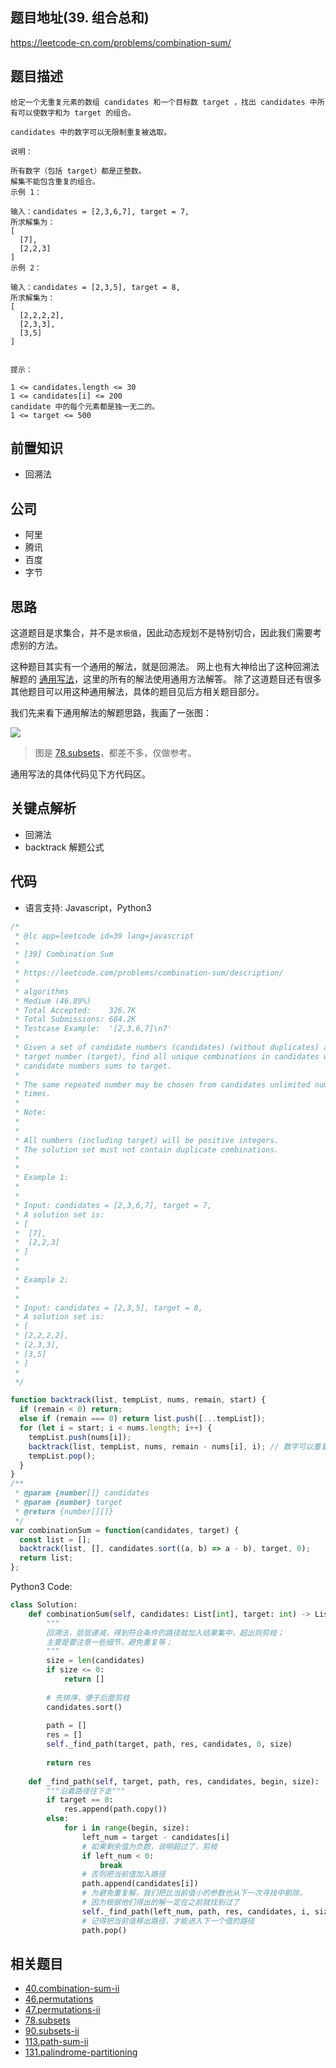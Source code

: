 ## 题目地址(39. 组合总和)
https://leetcode-cn.com/problems/combination-sum/

## 题目描述
```
给定一个无重复元素的数组 candidates 和一个目标数 target ，找出 candidates 中所有可以使数字和为 target 的组合。

candidates 中的数字可以无限制重复被选取。

说明：

所有数字（包括 target）都是正整数。
解集不能包含重复的组合。 
示例 1：

输入：candidates = [2,3,6,7], target = 7,
所求解集为：
[
  [7],
  [2,2,3]
]
示例 2：

输入：candidates = [2,3,5], target = 8,
所求解集为：
[
  [2,2,2,2],
  [2,3,3],
  [3,5]
]
 

提示：

1 <= candidates.length <= 30
1 <= candidates[i] <= 200
candidate 中的每个元素都是独一无二的。
1 <= target <= 500

```

## 前置知识

- 回溯法

## 公司

- 阿里
- 腾讯
- 百度
- 字节

## 思路

这道题目是求集合，并不是`求极值`，因此动态规划不是特别切合，因此我们需要考虑别的方法。

这种题目其实有一个通用的解法，就是回溯法。
网上也有大神给出了这种回溯法解题的
[通用写法](https://leetcode.com/problems/combination-sum/discuss/16502/A-general-approach-to-backtracking-questions-in-Java-(Subsets-Permutations-Combination-Sum-Palindrome-Partitioning))，这里的所有的解法使用通用方法解答。
除了这道题目还有很多其他题目可以用这种通用解法，具体的题目见后方相关题目部分。

我们先来看下通用解法的解题思路，我画了一张图：

![](https://tva1.sinaimg.cn/large/007S8ZIlly1ghlu3y61r4j31190u0jw4.jpg)

> 图是 [78.subsets](https://github.com/azl397985856/leetcode/blob/master/problems/78.subsets.md)，都差不多，仅做参考。

通用写法的具体代码见下方代码区。

## 关键点解析

- 回溯法
- backtrack 解题公式


## 代码

* 语言支持: Javascript，Python3

```js
/*
 * @lc app=leetcode id=39 lang=javascript
 *
 * [39] Combination Sum
 *
 * https://leetcode.com/problems/combination-sum/description/
 *
 * algorithms
 * Medium (46.89%)
 * Total Accepted:    326.7K
 * Total Submissions: 684.2K
 * Testcase Example:  '[2,3,6,7]\n7'
 *
 * Given a set of candidate numbers (candidates) (without duplicates) and a
 * target number (target), find all unique combinations in candidates where the
 * candidate numbers sums to target.
 *
 * The same repeated number may be chosen from candidates unlimited number of
 * times.
 *
 * Note:
 *
 *
 * All numbers (including target) will be positive integers.
 * The solution set must not contain duplicate combinations.
 *
 *
 * Example 1:
 *
 *
 * Input: candidates = [2,3,6,7], target = 7,
 * A solution set is:
 * [
 * ⁠ [7],
 * ⁠ [2,2,3]
 * ]
 *
 *
 * Example 2:
 *
 *
 * Input: candidates = [2,3,5], target = 8,
 * A solution set is:
 * [
 * [2,2,2,2],
 * [2,3,3],
 * [3,5]
 * ]
 *
 */

function backtrack(list, tempList, nums, remain, start) {
  if (remain < 0) return;
  else if (remain === 0) return list.push([...tempList]);
  for (let i = start; i < nums.length; i++) {
    tempList.push(nums[i]);
    backtrack(list, tempList, nums, remain - nums[i], i); // 数字可以重复使用， i + 1代表不可以重复利用
    tempList.pop();
  }
}
/**
 * @param {number[]} candidates
 * @param {number} target
 * @return {number[][]}
 */
var combinationSum = function(candidates, target) {
  const list = [];
  backtrack(list, [], candidates.sort((a, b) => a - b), target, 0);
  return list;
};
```
Python3 Code:
```python
class Solution:
    def combinationSum(self, candidates: List[int], target: int) -> List[List[int]]:
        """
        回溯法，层层递减，得到符合条件的路径就加入结果集中，超出则剪枝；
        主要是要注意一些细节，避免重复等；
        """
        size = len(candidates)
        if size <= 0:
            return []
        
        # 先排序，便于后面剪枝
        candidates.sort()
        
        path = []
        res = []
        self._find_path(target, path, res, candidates, 0, size)
        
        return res
        
    def _find_path(self, target, path, res, candidates, begin, size):
        """沿着路径往下走"""
        if target == 0:
            res.append(path.copy())
        else:
            for i in range(begin, size):
                left_num = target - candidates[i]
                # 如果剩余值为负数，说明超过了，剪枝
                if left_num < 0:
                    break
                # 否则把当前值加入路径
                path.append(candidates[i])
                # 为避免重复解，我们把比当前值小的参数也从下一次寻找中剔除，
                # 因为根据他们得出的解一定在之前就找到过了
                self._find_path(left_num, path, res, candidates, i, size)
                # 记得把当前值移出路径，才能进入下一个值的路径
                path.pop()
```

## 相关题目

- [40.combination-sum-ii](./40.combination-sum-ii.md)
- [46.permutations](./46.permutations.md)
- [47.permutations-ii](./47.permutations-ii.md)
- [78.subsets](./78.subsets.md)
- [90.subsets-ii](./90.subsets-ii.md)
- [113.path-sum-ii](./113.path-sum-ii.md)
- [131.palindrome-partitioning](./131.palindrome-partitioning.md)

